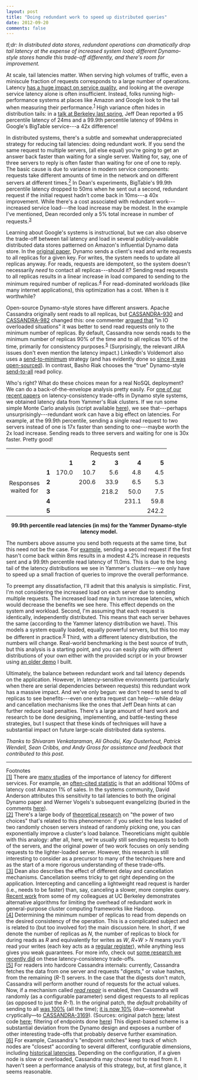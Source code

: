 ```yaml
---
layout: post
title: "Doing redundant work to speed up distributed queries"
date: 2012-09-20
comments: false
---
```


*tl;dr: In distributed data stores, redundant operations can
 dramatically drop tail latency at the expense of increased system
 load; different Dynamo-style stores handle this trade-off
 differently, and there's room for improvement.*

At scale, tail latencies matter. When serving high volumes of traffic,
even a miniscule fraction of requests corresponds to a large number of
operations.  Latency <a
href="http://perspectives.mvdirona.com/2009/10/31/TheCostOfLatency.aspx">
has a huge impact on service quality</a>, and looking at the *average*
service latency alone is often insufficient. Instead, folks running
high-performance systems at places like Amazon and Google look to the
tail when measuring their performance.<sup><a class="no-decorate"
href="#tailnote">1</a></sup> High variance often hides in distribution
tails: in a <a
href="http://static.googleusercontent.com/external_content/untrusted_dlcp/research.google.com/en/us/people/jeff/Berkeley-Latency-Mar2012.pdf">talk
at Berkeley last spring</a>, Jeff Dean reported a 95 percentile
latency of 24ms and a 99.9th percentile latency of 994ms in Google's
BigTable service---a 42x difference!

In distributed systems, there's a subtle and somewhat underappreciated
strategy for reducing tail latencies: doing redundant work. If you
send the same request to multiple servers, (all else equal) you're
going to get an answer back faster than waiting for a single
server. Waiting for, say, one of three servers to reply is often
faster than waiting for one of one to reply. The basic cause is due to
variance in modern service components: requests take different amounts
of time in the network and on different servers at different times.<a
class="no-decorate" href="#poweroftwonote"><sup>2</sup></a> In Dean's
experiments, BigTable's 99.9th percentile latency dropped to 50ms when
he sent out a second, redundant request if the initial request hadn't
come back in 10ms---a 40x improvement. While there's a cost associated
with redundant work---increased service load---the load increase may
be modest. In the example I've mentioned, Dean recorded only a 5%
total increase in number of requests.<sup><a class="no-decorate"
href="#deannote">3</a></sup>

Learning about Google's systems is instructional, but we can also
observe the trade-off between tail latency and load in several
publicly-available distributed data stores patterned on Amazon's
influential Dynamo data store. In the <a
href="http://www.allthingsdistributed.com/files/amazon-dynamo-sosp2007.pdf">original
paper</a>, Dynamo sends a client's read and write requests to all
replicas for a given key. For writes, the system needs to update all
replicas anyway. For reads, requests are idempotent, so the system
doesn't necessarily <em>need</em> to contact all replicas---should it?
Sending read requests to all replicas results in a linear increase in
load compared to sending to the minimum required number of
replicas.<sup><a href="#consistencynote">4</a></sup> For
read-dominated workloads (like many internet applications), this
optimization has a cost. When is it worthwhile?

Open-source Dynamo-style stores have different answers. Apache
Cassandra originally sent reads to all replicas, but
[CASSANDRA-930](https://issues.apache.org/jira/browse/CASSANDRA-930)
and
[CASSANDRA-982](https://issues.apache.org/jira/browse/CASSANDRA-982)
changed this: one commenter [argued
that](https://issues.apache.org/jira/browse/CASSANDRA-982?focusedCommentId=12973721&page=com.atlassian.jira.plugin.system.issuetabpanels:comment-tabpanel#comment-12973721)
"in IO overloaded situations" it was better to send read requests only
to the minimum number of replicas. By default, Cassandra now sends
reads to the minimum number of replicas 90% of the time and to all
replicas 10% of the time, primarily for consistency purposes.<sup><a
class="no-decorate" href="#cassandrainternalsnote">5</a></sup>
(Surprisingly, the relevant JIRA issues don't even mention the latency
impact.)  LinkedIn's Voldemort also uses a
[send-to-minimum](https://github.com/voldemort/voldemort/blob/master/src/java/voldemort/store/routed/PipelineRoutedStore.java#L186)
strategy (and has evidently done so [since it was
open-sourced](https://github.com/voldemort/voldemort/blob/fbd0f95d62ac2c5e97e5a4df5a732e9342d60da1/src/java/voldemort/store/routed/RoutedStore.java#L230)). In
contrast, Basho Riak chooses the "true" Dynamo-style <a
href="https://github.com/basho/riak_kv/blob/42eb6951b369e3fd9a42f7f54fb7618a40f1a9fb/src/riak_kv_get_fsm.erl#L153">send-to-all</a>
read policy.

Who's right? What do these choices mean for a real NoSQL deployment?
We can do a back-of-the-envelope analysis pretty easily. For [one of
our recent papers](http://www.bailis.org/papers/pbs-vldb2012.pdf) on
latency-consistency trade-offs in Dynamo style systems, we obtained
latency data from Yammer's Riak clusters. If we run some simple Monte
Carlo analysis (script available
[here](https://github.com/pbailis/bailis.org-blog/blob/master/post_data/2012-09-20/dynamo-montecarlo.py)),
we see that---perhaps unsurprisingly---redundant work can have a big
effect on latencies. For example, at the 99.9th percentile, sending a
single read request to two servers instead of one is 17x faster than
sending to one---maybe worth the 2x load increase. Sending reads to
three servers and waiting for one is 30x faster. Pretty good!

<center>
<table cellpadding="6">
<tr>
<td></td>
<td></td>
<td colspan="6" align="center">Requests sent</td>
</tr>
<tr>
<td rowspan="7" align="center" style="padding-right:10px;">Responses<br />waited for</td>
</tr>
<tr>
<td ></td>
<td align="right"><b>1</b></td>
<td align="right"><b>2</b></td>
<td align="right"><b>3</b></td>
<td align="right"><b>4</b></td>
<td align="right"><b>5</b></td>
</tr>
<tr>
<td align="right"><b>1</b></td>
<td align="right">170.0</td>
<td align="right">10.7</td>
<td align="right">5.6</td>
<td align="right">4.8</td>
<td align="right">4.5</td>
</tr>
<tr>
<td align="right"><b>2</b></td>
<td ></td>
<td align="right">200.6</td>
<td align="right">33.9</td>
<td align="right">6.5</td>
<td align="right">5.3</td>
</tr>
<tr>
<td align="right"><b>3</b></td>
<td ></td>
<td ></td>
<td align="right">218.2</td>
<td align="right">50.0</td>
<td align="right">7.5</td>
</tr>
<tr>
<td align="right"><b>4</b></td>
<td ></td>
<td ></td>
<td ></td>
<td align="right">231.1</td>
<td align="right">59.8</td>
</tr>
<tr>
<td align="right"><b>5</b></td>
<td ></td>
<td ></td>
<td ></td>
<td ></td>
<td align="right">242.2</td>
</tr>
</table>
<div style="margin-top: 5px;"><b>99.9th percentile read latencies (in ms) for the Yammer Dynamo-style latency model.</b></div>
</center>

The numbers above assume you send both requests at the same time, but
this need not be the case. For [example](https://github.com/pbailis/bailis.org-blog/blob/master/post_data/2012-09-20/dynamo-multirequest-montecarlo.py), sending a second request if
the first hasn't come back within 8ms results in a modest 4.2%
increase in requests sent and a 99.9th percentile read latency of
11.0ms. This is due to the long tail of the latency distributions we
see in Yammer's clusters---we only have to speed up a small fraction
of queries to improve the overall performance.

To preempt any dissatisfaction, I'll admit that this analysis is
simplistic. First, I'm not considering the increased load on each
server due to sending multiple requests. The increased load may in
turn increase latencies, which would decrease the benefits we see
here. This effect depends on the system and workload. Second, I'm
assuming that each request is identically, independently
distributed. This means that each server behaves the same (according
to the Yammer latency distribution we have). This models a system
equally loaded, equally powerful servers, but this too may be
different in practice.<sup><a class="no-decorate"
href="#cassandrasnitchnote">6</a></sup> Third, with a different
latency distribution, the numbers will change. Real-world benchmarking
is the best source of truth, but this analysis is a starting point,
and you can easily play with different distributions of your own
either with the provided script or in your browser using <a
href="http://pbs.cs.berkeley.edu/#demo">an older demo</a> I built.

Ultimately, the balance between redundant work and tail latency
depends on the application. However, in latency-sensitive environments
(particularly when there are serial dependencies between requests)
this redundant work has a massive impact. And we've only begun: we
don't need to send to <em>all</em> replicas to see benefits---even one
extra request can help---while delay and cancellation mechanisms like the ones
that Jeff Dean hints at can further reduce load penalties. There's a
large amount of hard work and research to be done designing,
implementing, and battle-testing these strategies, but I suspect that
these kinds of techniques will have a substantial impact on future
large-scale distributed data systems.

*Thanks to Shivaram Venkataraman, Ali Ghodsi, Kay Ousterhout, Patrick
 Wendell, Sean Cribbs, and Andy Gross for assistance and feedback that
 contributed to this post.*

<hr>

<div id="footnotetitle">Footnotes</div>

<div class="footnote" id="tailnote"><a class="no-decorate"
href="#tailnote">[1]</a> There are <a
href="http://highscalability.com/latency-everywhere-and-it-costs-you-sales-how-crush-it">many
studies</a> of the importance of latency for different services. For
example, an <a
href="http://www.scribd.com/doc/4970486/Make-Data-Useful-by-Greg-Linden-Amazoncom">often-cited
statistic</a> is that an additional 100ms of latency cost Amazon 1% of
sales. In the systems community, David Anderson attributes this
sensitivity to tail latencies to both the original Dynamo paper and
Werner Vogels's subsequent evangelizing (buried in the comments <a
href="https://plus.google.com/115237092509505721130/posts/cf4sbedNd2W">here</a>).</div>

<div class="footnote" id="poweroftwonote"><a class="no-decorate"
href="#poweroftwonote">[2]</a> There's a large body of <a
href="http://www.eecs.harvard.edu/~michaelm/postscripts/handbook2001.pdf">theoretical
research</a> on "the power of two choices" that's related to this
phenomenon: if you select the less loaded of two randomly chosen
servers instead of randomly picking one, you can exponentially improve
a cluster's load balance. Theoreticians might quibble with this
analogy: after all, here, we're usually still sending requests to both
of the servers, and the original power of two work focuses on only
sending requests to the lighter-loaded server. However, this research
is still interesting to consider as a precursor to many of the
techniques here and as the start of a more rigorous understanding of
these trade-offs.</div>

<div class="footnote" id="deannote"><a class="no-decorate"
href="#deannote">[3]</a> Dean also describes the effect of different
delay and cancellation mechanisms. Cancellation seems tricky to get
right depending on the application. Intercepting and cancelling a
lightweight read request is harder (i.e., needs to be faster) than,
say, canceling a slower, more complex query. <a
href="https://www.usenix.org/conference/hotcloud12/why-let-resources-idle-aggressive-cloning-jobs-dolly">Recent
work</a> from some of my colleagues at UC Berkeley demonstrates
alternative algorithms for limiting the overhead of redundant work in
general-purpose cluster computing frameworks like Hadoop.</div>

<div class="footnote" id="consistencynote"><a class="no-decorate"
href="#consistencynote">[4]</a> Determining the minimum number of
replicas to read from depends on the desired consistency of the
operation. This is a complicated subject and is related to (but too
involved for) the main discussion here. In short, if we denote the
number of replicas as <em>N</em>, the number of replicas to block for
during reads as <em>R</em> and equivalently for writes as <em>W</em>,
<em>R</em>+<em>W</em> > <em>N</em> means you'll read your writes (each
key acts as a <a href="http://stackoverflow.com/a/8872960">regular
register</a>), while anything less gives you weak guarantees. For more
info, check out <a href="http://pbs.cs.berkeley.edu/#demo">some
research we recently did</a> on these latency-consistency
trade-offs.</div>

<div class="footnote" id="cassandrainternalsnote"><a
class="no-decorate" href="#cassandrainternalsnote">[5]</a> For readers
into hardcore Cassandra internals: currently, Cassandra fetches the
data from one server and requests "digests," or value hashes, from the
remaining (<em>R-1</em>) servers. In the case that the digests don't
match, Cassandra will perform another round of requests for the actual
values. Now, if a mechanism called <a
href="http://wiki.apache.org/cassandra/ReadRepair"><em>read
repair</em></a> is enabled, then Cassandra will randomly (as a
configurable parameter) send digest requests to all replicas (as
opposed to just the <em>R-1</em>). In the original patch, the
<em>default</em> probability of sending to all <a
href="https://github.com/apache/cassandra/blob/e5477338458c3a0229d4fbe659231002ac154583/src/java/org/apache/cassandra/config/CFMetaData.java#L52">was
100%</a> (all the time); <a
href="https://github.com/apache/cassandra/blob/a500e2835748f19d0c11bc3dfcecc71c50d9cf7e/src/java/org/apache/cassandra/config/CFMetaData.java#L67">it
is now 10%</a> (due&#8212;somewhat cryptically&#8212;to <a
href="https://issues.apache.org/jira/browse/CASSANDRA-3169">CASSANDRA-3169</a>). (Sources:
original patch <a
href="https://github.com/apache/cassandra/commit/e5477338458c3a0229d4fbe659231002ac154583#L5L394">here</a>;
latest code <a
href="https://github.com/apache/cassandra/blob/b38ca2879cf1cbf5de17e1912772b6588eaa7de6/src/java/org/apache/cassandra/service/StorageProxy.java#L859">here</a>;
filtering of endpoints done <a
href="https://github.com/apache/cassandra/blob/3a2faf9424769cfee5fdad25f4513611820ca980/src/java/org/apache/cassandra/service/ReadCallback.java#L97">here</a>)
This digest-based scheme is a substantial deviation from the Dynamo
design and exposes a number of other interesting trade-offs that
probably deserve further examination.</div>

<div class="footnote" id="cassandrasnitchnote"><a class="no-decorate"
href="#cassandrainternalsnote">[6]</a> For example, Cassandra's
"endpoint snitches" keep track of which nodes are "closest" according
to several different, configurable dimensions, including <a
href="https://github.com/apache/cassandra/blob/a500e2835748f19d0c11bc3dfcecc71c50d9cf7e/src/java/org/apache/cassandra/locator/DynamicEndpointSnitch.java">historical
latencies</a>. Depending on the configuration, if a given node is slow
or overloaded, Cassandra may choose not to read from it. I haven't
seen a performance analysis of this strategy, but, at first glance, it
seems reasonable.</div>

